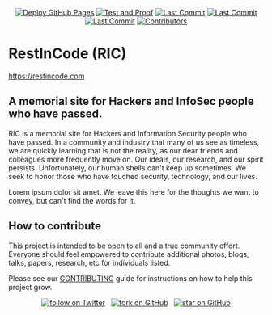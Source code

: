 <p align="center">
  <p align="center">
    <a href="https://github.com/restincode/restincode/actions/workflows/pages/pages-build-deployment"><img alt="Deploy GitHub Pages" src="https://github.com/restincode/restincode/actions/workflows/pages/pages-build-deployment/badge.svg"></a>
    <a href="https://github.com/restincode/restincode/actions/workflows/test_and_proof.yml"><img alt="Test and Proof" src="https://github.com/restincode/restincode/actions/workflows/test_and_proof.yml/badge.svg?branch=main"></a>
    <a href="https://github.com/restincode/restincode/commits/master"><img alt="Last Commit" src="https://img.shields.io/github/last-commit/restincode/restincode?style=flat&logo=appveyor&logoColor=turquoise"></a>
    <a href="https://github.com/restincode/restincode/issues"><img alt="Last Commit" src="https://img.shields.io/github/issues-raw/restincode/restincode?style=flat&logo=appveyor&logoColor=turquoise"></a>
    <a href="https://github.com/restincode/restincode/pulls"><img alt="Last Commit" src="https://img.shields.io/github/issues-pr-raw/restincode/restincode?style=flat&logo=appveyor&logoColor=turquoise"></a>
    <a href="https://github.com/restincode/restincode/graphs/contributors"><img alt="Contributors" src="https://img.shields.io/github/contributors/restincode/restincode?style=flat&logo=appveyor&logoColor=turquoise"/></a>
  </p>
</p>

# RestInCode (RIC)

https://restincode.com

## A memorial site for Hackers and InfoSec people who have passed.

RIC is a memorial site for Hackers and Information Security people who have passed. In a community and industry that many of us see as timeless, we are quickly learning that is not the reality, as our dear friends and colleagues more frequently move on. Our ideals, our research, and our spirit persists. Unfortunately, our human shells can't keep up sometimes. We seek to honor those who have touched security, technology, and our lives.

Lorem ipsum dolor sit amet. We leave this here for the thoughts we want to convey, but can't find the words for it.

## How to contribute

This project is intended to be open to all and a true community effort. Everyone should feel empowered to contribute additional photos, blogs, talks, papers, research, etc for individuals listed.

Please see our [CONTRIBUTING](https://github.com/restincode/restincode/blob/master/CONTRIBUTING.md) guide for instructions on how to help this project grow.

<p align="center">
  <p align="center">
    <a href="https://twitter.com/intent/follow?screen_name=restincode"><img src="https://img.shields.io/twitter/follow/restincode?style=social&logo=twitter" alt="follow on Twitter"></a> &nbsp;
    <a href="https://github.com/restincode/restincode/fork"><img src="https://img.shields.io/github/forks/restincode/restincode?label=Fork&style=social" alt="fork on GitHub"></a> &nbsp;
    <a href="https://github.com/restincode/restincode"><img src="https://img.shields.io/github/stars/restincode/restincode?style=social" alt="star on GitHub"></a>
  </p>
</p>
